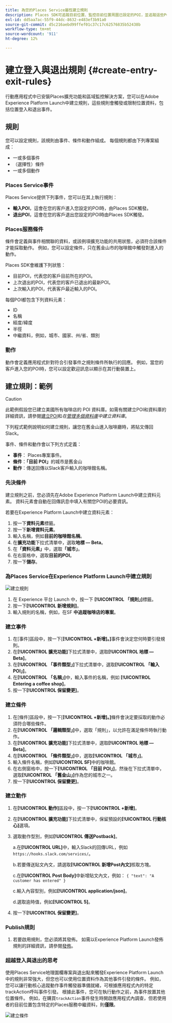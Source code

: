 ```yaml
---
title: 為您的Places Service屬性建立規則
description: Places SDK可追蹤目前位置、監控目前位置周圍已設定的POI，並追蹤這些POI的進入與退出事件。
exl-id: dd5aa7ac-55f9-44dc-8632-e483ef3b91a0
source-git-commit: d5c216aebd99ffef01c37c17c62576835b52438b
workflow-type: tm+mt
source-wordcount: '911'
ht-degree: 12%

---
```


# 建立登入與退出規則 {#create-entry-exit-rules}

行動應用程式中已安裝Places擴充功能和區域監控解決方案，您可以在Adobe Experience Platform Launch中建立規則，這些規則會觸發或限制位置資料，包括位置登入和退出事件。

## 規則

您可以設定規則，該規則由事件、條件和動作組成。 每個規則都由下列專案組成：

* 一或多個事件
* （選擇性）條件
* 一或多個動作

### Places Service事件

Places Service提供下列事件，您可以在其上執行規則：

* **輸入POI**，這會在您的客戶進入您設定的POI時，由Places SDK觸發。
* **退出POI**，這會在您的客戶退出您設定的POI時由Places SDK觸發。

### Places服務條件

條件會定義與事件相關聯的資料，或該例項擴充功能的共用狀態，必須符合該條件才能採取動作。 例如，您可以設定條件，只在舊金山市的咖啡館中觸發對進入的動作。

Places SDK會維護下列狀態：

* 目前POI，代表您的客戶目前所在的POI。
* 上次退出的POI，代表您的客戶已退出的最新POI。
* 上次輸入的POI，代表客戶最近輸入的POI。

每個POI都包含下列資料元素：

* ID
* 名稱
* 經度/緯度
* 半徑
* 中繼資料，例如，城市、國家、州/省、類別

### 動作

動作會定義應用程式針對符合引發事件之規則條件所執行的回應。 例如，當您的客戶進入您的POI時，您可以設定歡迎訊息以顯示在其行動裝置上。

## 建立規則：範例

>[!CAUTION]
>
>此範例假設您已建立美國所有咖啡店的 POI 資料庫。如需有關建立POI和資料庫的詳細資訊，請參閱[建立POI](/help/poi-mgmt-ui/create-a-poi-ui.md)和&#x200B;*在[管理多個資料庫](https://experienceleague.adobe.com/docs/places/using/poi-mgmt-ui/manage-libraries-in-the-places-ui.html?lang=zh-Hant)中建立資料庫*。

下列程式範例說明如何建立規則，讓您在舊金山進入咖啡廳時，將貼文傳回Slack。

事件、條件和動作會以下列方式定義：

* **事件**： Places專案事件。
* **條件**：**「目前 POI」**&#x200B;的城市是舊金山
* **動作**：傳送回傳以Slack客戶輸入的咖啡館名稱。

### 先決條件

建立規則之前，您必須先在Adobe Experience Platform Launch中建立資料元素。 資料元素會自動在回傳訊息中填入有關您POI的必要資訊。

若要在Experience Platform Launch中建立資料元素：

1. 按一下&#x200B;**資料元素**&#x200B;標籤。
1. 按一下&#x200B;**新增資料元素**。
1. 輸入名稱，例如&#x200B;**目前的咖啡館名稱**。
1. 在&#x200B;**擴充功能**&#x200B;下拉式清單中，選取&#x200B;**地標 — Beta**。
1. 在&#x200B;**「資料元素」**&#x200B;中，選取&#x200B;**「城市」**。
1. 在右窗格中，選取&#x200B;**目前的POI**。
1. 按一下&#x200B;**儲存**。

### 為Places Service在Experience Platform Launch中建立規則

![建立規則](/help/assets/placesrule.png)

1. 在 Experience 平台 Launch 中，按一下 **[!UICONTROL 「規則」]**&#x200B;標籤。
1. 按一下&#x200B;**[!UICONTROL 新增規則]**。
1. 輸入規則的名稱，例如，在SF **中追蹤咖啡店的專案**。

### 建立事件

1. 在[事件]區段中，按一下[**[!UICONTROL +新增]。]**&#x200B;事件會決定您何時要引發規則。
1. 在&#x200B;**[!UICONTROL 擴充功能]**&#x200B;下拉式清單中，選取&#x200B;**[!UICONTROL 地標 — Beta]**。
1. 在&#x200B;**[!UICONTROL 「事件類型」]**&#x200B;下拉式清單中，選取&#x200B;**[!UICONTROL 「輸入 POI」]**。
1. 在&#x200B;**[!UICONTROL 「名稱」]**&#x200B;中，輸入事件的名稱，例如 **[!UICONTROL Entering a coffee shop]**。
1. 按一下&#x200B;**[!UICONTROL 保留變更]**。

### 建立條件

1. 在[條件]區段中，按一下[**[!UICONTROL +新增]。]**&#x200B;條件會決定要採取的動作必須符合哪些條件。
1. 在&#x200B;**[!UICONTROL 「邏輯類型」]**&#x200B;中，選取「規則」，以允許在滿足條件時執行動作。
1. 在&#x200B;**[!UICONTROL 擴充功能]**&#x200B;下拉式清單中，選取&#x200B;**[!UICONTROL 地標 — Beta]**。
1. 在&#x200B;**[!UICONTROL 「條件類型」]**&#x200B;中，選取&#x200B;**[!UICONTROL 「城市」]**。
1. 輸入條件名稱，例如&#x200B;**[!UICONTROL SF]**&#x200B;中的咖啡館。
1. 在右側窗格中，按一下&#x200B;**[!UICONTROL 「目前 POI」]**，然後在下拉式清單中，選取&#x200B;**[!UICONTROL 「舊金山」]**&#x200B;作為您的城市之一。
1. 按一下&#x200B;**[!UICONTROL 保留變更]**。

### 建立動作

1. 在&#x200B;**[!UICONTROL 動作]**&#x200B;區段中，按一下&#x200B;**[!UICONTROL +新增]**。
1. 在&#x200B;**[!UICONTROL 擴充功能]**&#x200B;下拉式清單中，保留預設的&#x200B;**[!UICONTROL 行動核心]**&#x200B;選項。
1. 選取動作型別，例如&#x200B;**[!UICONTROL 傳送Postback]**。

   a.在&#x200B;**[!UICONTROL URL]**&#x200B;中，輸入Slack的回傳URL，例如`https://hooks.slack.com/services/`。

   b.若要傳送貼文內文，請選取&#x200B;**[!UICONTROL 新增Post內文]**&#x200B;核取方塊。

   c.在&#x200B;**[!UICONTROL Post Body]**&#x200B;中新增貼文內文，例如： `{ "text": "A customer has entered" }`

   c.輸入內容型別，例如&#x200B;**[!UICONTROL application/json]**。

   d.選取逾時值，例如&#x200B;**[!UICONTROL 5]**。

1. 按一下&#x200B;**[!UICONTROL 保留變更]**。

### Publish規則

1. 若要啟用規則，您必須將其發佈。 如需以Experience Platform Launch發佈規則的詳細資訊，請參閱[發佈](https://experienceleague.adobe.com/docs/experience-platform/tags/publish/overview.html?lang=zh-Hant)。

### 超越登入與退出的思考

使用Places Service地理圍欄專案與退出點來觸發Experience Platform Launch中的規則非常強大，但您也可以使用位置資料作為其他事件引發的條件。 例如，您可以讓行動核心追蹤動作事件觸發器準備就緒，可根據應用程式內的特定trackAction呼叫事件引發。 根據此事件，您可在執行動作之前，為事件放置其他位置條件。 例如，在購買`trackAction`事件發生時開啟應用程式內調查，但若使用者的目前位置包含特定的Places服務中繼資料，則&#x200B;**僅限**。

![建立條件](/help/assets/places-condition.png)
